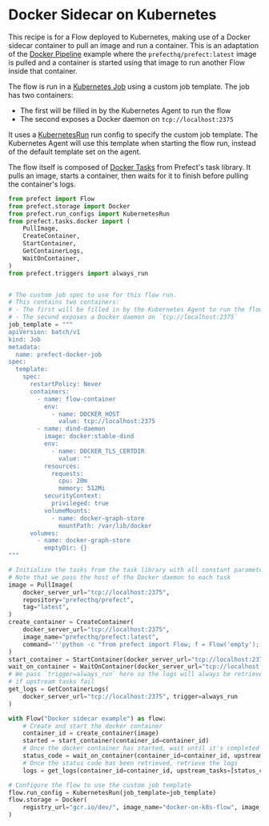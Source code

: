 # Docker Sidecar on Kubernetes

This recipe is for a Flow deployed to Kubernetes, making use of a Docker
sidecar container to pull an image and run a container. This is an adaptation
of the [Docker Pipeline](../../core/examples/imperative_docker.md) example
where the `prefecthq/prefect:latest` image is pulled and a container is started
using that image to run another Flow inside that container.

The flow is run in a [Kubernetes
Job](https://kubernetes.io/docs/concepts/workloads/controllers/jobs-run-to-completion/)
using a custom job template. The job has two containers:

- The first will be filled in by the Kubernetes Agent to run the flow
- The second exposes a Docker daemon on `tcp://localhost:2375`

It uses a
[KubernetesRun](/orchestration/flow_config/run_configs.md#kubernetesrun) run
config to specify the custom job template. The Kubernetes Agent will use this
template when starting the flow run, instead of the default template set on the
agent.

The flow itself is composed of [Docker Tasks](/api/latest/tasks/docker.html)
from Prefect's task library. It pulls an image, starts a container, then waits
for it to finish before pulling the container's logs.

```python
from prefect import Flow
from prefect.storage import Docker
from prefect.run_configs import KubernetesRun
from prefect.tasks.docker import (
    PullImage,
    CreateContainer,
    StartContainer,
    GetContainerLogs,
    WaitOnContainer,
)
from prefect.triggers import always_run


# The custom job spec to use for this flow run.
# This contains two containers:
# - The first will be filled in by the Kubernetes Agent to run the flow
# - The second exposes a Docker daemon on `tcp://localhost:2375`
job_template = """
apiVersion: batch/v1
kind: Job
metadata:
  name: prefect-docker-job
spec:
  template:
    spec:
      restartPolicy: Never
      containers:
        - name: flow-container
          env:
            - name: DOCKER_HOST
              value: tcp://localhost:2375
        - name: dind-daemon
          image: docker:stable-dind
          env:
            - name: DOCKER_TLS_CERTDIR
              value: ""
          resources:
            requests:
              cpu: 20m
              memory: 512Mi
          securityContext:
            privileged: true
          volumeMounts:
            - name: docker-graph-store
              mountPath: /var/lib/docker
      volumes:
        - name: docker-graph-store
          emptyDir: {}
"""

# Initialize the tasks from the task library with all constant parameters
# Note that we pass the host of the Docker daemon to each task
image = PullImage(
    docker_server_url="tcp://localhost:2375",
    repository="prefecthq/prefect",
    tag="latest",
)
create_container = CreateContainer(
    docker_server_url="tcp://localhost:2375",
    image_name="prefecthq/prefect:latest",
    command='''python -c "from prefect import Flow; f = Flow('empty'); f.run()"''',
)
start_container = StartContainer(docker_server_url="tcp://localhost:2375")
wait_on_container = WaitOnContainer(docker_server_url="tcp://localhost:2375")
# We pass `trigger=always_run` here so the logs will always be retrieved, even
# if upstream tasks fail
get_logs = GetContainerLogs(
    docker_server_url="tcp://localhost:2375", trigger=always_run
)

with Flow("Docker sidecar example") as flow:
    # Create and start the docker container
    container_id = create_container(image)
    started = start_container(container_id=container_id)
    # Once the docker container has started, wait until it's completed and get the status
    status_code = wait_on_container(container_id=container_id, upstream_tasks=[started])
    # Once the status code has been retrieved, retrieve the logs
    logs = get_logs(container_id=container_id, upstream_tasks=[status_code])

# Configure the flow to use the custom job template
flow.run_config = KubernetesRun(job_template=job_template)
flow.storage = Docker(
    registry_url="gcr.io/dev/", image_name="docker-on-k8s-flow", image_tag="0.1.0"
)
```
